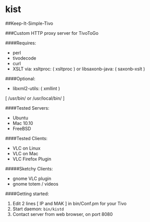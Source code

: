 # kist
##Keep-It-Simple-Tivo

###Custom HTTP proxy server for TivoToGo

####Requires:

* perl
* tivodecode
* curl
* XSLT via:
xsltproc: ( xsltproc ) or 
libsaxonb-java: ( saxonb-xslt )

####Optional:

* libxml2-utils: ( xmllint )

[ /usr/bin/ or /usr/local/bin/ ]

####Tested Servers:

*  Ubuntu
*  Mac 10.10
*  FreeBSD

####Tested Clients:

* VLC on Linux  
* VLC on Mac
* VLC Firefox Plugin

#####Sketchy Clients:

* gnome VLC plugin
* gnome totem / videos

####Getting started:

1. Edit 2 lines [ IP and MAK ] in bin/Conf.pm for your Tivo
2. Start daemon: `bin/kistd`
3. Contact server from web browser, on port 8080

#####Channel logos come from a backend service.  If yours are missing, message the author with your lineup URL from zap2it.com

####CLI Usage:

    $ bin/fid_mpg [192.168.1.100] 123456
    < mpeg TS of fileID follows >

    $ bin/fid_xml [tivo.mydomain] 123456
    < xml details of fileID follows >

    $ bin/dvr_xml
    < xml index from default IP follows >

    $ bin/dvr_html [192.168.1.100]
    < html index from specific IP follows >
    
    $ bin/dvr_html [tivo.mydomain] Recurse=Yes&AnchorOffset=16
    < html classic index from specific IP follows >
 
####ToDo:
* multiple user sessions
* multi DVR households
* support $PATH
* render Details page
* local Channel logo override/grabber
* WAN access + Auth
* Enlarge cache management
* Verify sane inputs
* Redesign HTML UI

####More R&D:

* Debug VLC's file length detection
* Attempt transcoding
* Attempt Tivo side scrub
